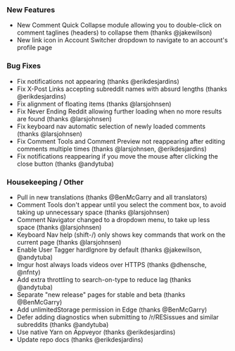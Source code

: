
### New Features

- New Comment Quick Collapse module allowing you to double-click on comment taglines (headers) to collapse them (thanks @jakewilson)
- New link icon in Account Switcher dropdown to navigate to an account's profile page

### Bug Fixes

- Fix notifications not appearing (thanks @erikdesjardins)
- Fix X-Post Links accepting subreddit names with absurd lengths (thanks @erikdesjardins)
- Fix alignment of floating items (thanks @larsjohnsen)
- Fix Never Ending Reddit allowing further loading when no more results are found (thanks @larsjohnsen)
- Fix keyboard nav automatic selection of newly loaded comments (thanks @larsjohnsen)
- Fix Comment Tools and Comment Preview not reappearing after editing comments multiple times (thanks @larsjohnsen, @erikdesjardins)
- Fix notifications reappearing if you move the mouse after clicking the close button (thanks @andytuba)

### Housekeeping / Other

- Pull in new translations (thanks @BenMcGarry and all translators)
- Comment Tools don't appear until you select the comment box, to avoid taking up unnecessary space (thanks @larsjohnsen)
- Comment Navigator changed to a dropdown menu, to take up less space (thanks @larsjohnsen)
- Keyboard Nav help (shift-/) only shows key commands that work on the current page (thanks @larsjohnsen)
- Enable User Tagger hardIgnore by default (thanks @jakewilson, @andytuba)
- Imgur host always loads videos over HTTPS (thanks @dhensche, @nfnty)
- Add extra throttling to search-on-type to reduce lag (thanks @andytuba)
- Separate "new release" pages for stable and beta (thanks @BenMcGarry)
- Add unlimitedStorage permission in Edge (thanks @BenMcGarry)
- Defer adding diagnostics when submitting to /r/RESissues and similar subreddits (thanks @andytuba)
- Use native Yarn on Appveyor (thanks @erikdesjardins)
- Update repo docs (thanks @erikdesjardins)
